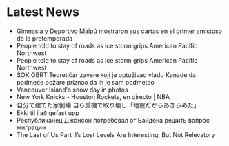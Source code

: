 # Latest News
-  Gimnasia y Deportivo Maipú mostraron sus cartas en el primer amistoso de la pretemporada
-  People told to stay of roads as ice storm grips American Pacific Northwest
-  People told to stay of roads as ice storm grips American Pacific Northwest
-  ŠOK OBRT Teoretičar zavere koji je optuživao vladu Kanade da podmeće požare priznao da ih je sam podmetao
-  Vancouver Island's snow day in photos
-  New York Knicks - Houston Rockets, en directo | NBA
-  自分で建てた家倒壊 自ら重機で取り壊し「地震だからあきらめた」
-  Ekki til í að gefast upp
-  Республиканец Джонсон потребовал от Байдена решить вопрос миграции
-  The Last of Us Part II’s Lost Levels Are Interesting, But Not Relevatory
